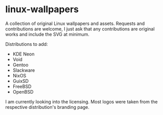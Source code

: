 # linux-wallpapers

A collection of original Linux wallpapers and assets. Requests and contributions are welcome, I just ask that any contributions are original works and include the SVG at minimum.

Distributions to add:

* KDE Neon
* Void
* Gentoo
* Slackware
* NixOS
* GuixSD
* FreeBSD
* OpenBSD

I am currently looking into the licensing. Most logos were taken from the respective distribution's branding page.
